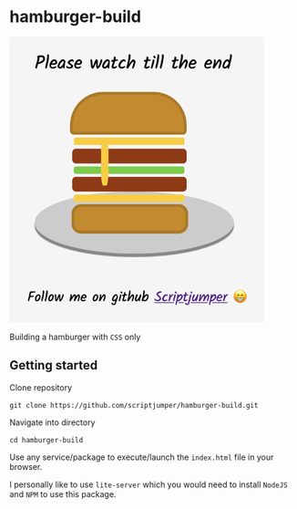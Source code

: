 # hamburger-build

<img src="assets/img/Screenshot%202020-04-13%20at%2020.46.35.png" height="500" />

Building a hamburger with `CSS` only

## Getting started

Clone repository 

```
git clone https://github.com/scriptjumper/hamburger-build.git
```

Navigate into directory 

```
cd hamburger-build
```

Use any service/package to execute/launch the `index.html` file in your browser.

I personally like to use `lite-server` which you would need to install `NodeJS` and `NPM` to use this package.
